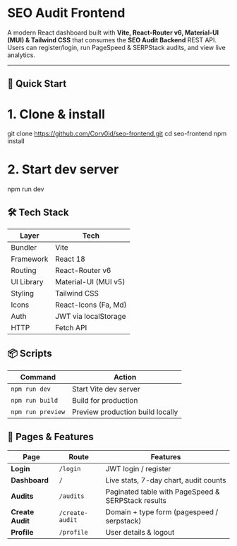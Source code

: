 # SEO Audit Frontend

A modern React dashboard built with **Vite, React-Router v6, Material-UI (MUI) & Tailwind CSS** that consumes the **SEO Audit Backend** REST API.  
Users can register/login, run PageSpeed & SERPStack audits, and view live analytics.

---

## 🚀 Quick Start

# 1. Clone & install
git clone https://github.com/Corv0id/seo-frontend.git
cd seo-frontend
npm install

# 2. Start dev server
npm run dev

## 🛠️ Tech Stack

| Layer       | Tech                          |
|-------------|-------------------------------|
| Bundler     | Vite                          |
| Framework   | React 18                      |
| Routing     | React-Router v6               |
| UI Library  | Material-UI (MUI v5)          |
| Styling     | Tailwind CSS                  |
| Icons       | React-Icons (Fa, Md)          |
| Auth        | JWT via localStorage          |
| HTTP        | Fetch API                     |

## 📦 Scripts

| Command            | Action                              |
|--------------------|-------------------------------------|
| `npm run dev`      | Start Vite dev server               |
| `npm run build`    | Build for production                |
| `npm run preview`  | Preview production build locally    |



## 🧩 Pages & Features

| Page           | Route            | Features                                             |
|----------------|------------------|------------------------------------------------------|
| **Login**      | `/login`         | JWT login / register                                 |
| **Dashboard**  | `/`              | Live stats, 7-day chart, audit counts                |
| **Audits**     | `/audits`        | Paginated table with PageSpeed & SERPStack results   |
| **Create Audit**| `/create-audit` | Domain + type form (pagespeed / serpstack)           |
| **Profile**    | `/profile`       | User details & logout                                |